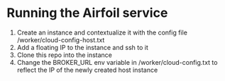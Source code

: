 # Running the Airfoil service
1. Create an instance and contextualize it with the config file /worker/cloud-config-host.txt
2. Add a floating IP to the instance and ssh to it
3. Clone this repo into the instance
4. Change the BROKER_URL env variable in /worker/cloud-config.txt to reflect the IP of the newly created host instance
